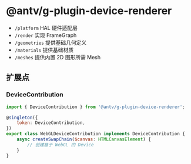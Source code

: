 # @antv/g-plugin-device-renderer

-   `/platform` HAL 硬件适配层
-   `/render` 实现 FrameGraph
-   `/geometries` 提供基础几何定义
-   `/materials` 提供基础材质
-   `/meshes` 提供内置 2D 图形所需 Mesh

## 扩展点

### DeviceContribution

```js
import { DeviceContribution } from '@antv/g-plugin-device-renderer';

@singleton({
    token: DeviceContribution,
})
export class WebGLDeviceContribution implements DeviceContribution {
    async createSwapChain($canvas: HTMLCanvasElement) {
        // 创建基于 WebGL 的 Device
    }
}
```
